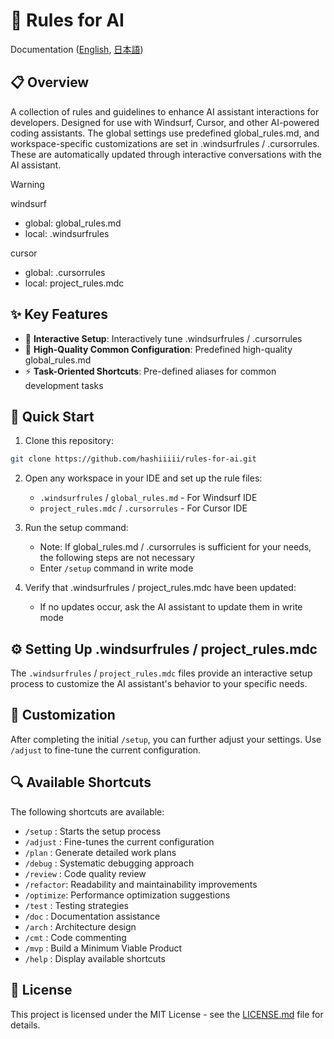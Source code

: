 # 🤖 Rules for AI

Documentation ([English](https://github.com/hashiiiii/rules-for-ai/blob/main/README.md), [日本語](https://github.com/hashiiiii/rules-for-ai/blob/main/README_JA.md))

## 📋 Overview

A collection of rules and guidelines to enhance AI assistant interactions for developers. Designed for use with Windsurf, Cursor, and other AI-powered coding assistants. The global settings use predefined global_rules.md, and workspace-specific customizations are set in .windsurfrules / .cursorrules. These are automatically updated through interactive conversations with the AI assistant.

> [!WARNING]
>
> windsurf
> - global: global_rules.md
> - local: .windsurfrules
>
> cursor
> - global: .cursorrules
> - local: project_rules.mdc
>

## ✨ Key Features

- 🔄 **Interactive Setup**: Interactively tune .windsurfrules / .cursorrules
- 📝 **High-Quality Common Configuration**: Predefined high-quality global_rules.md
- ⚡ **Task-Oriented Shortcuts**: Pre-defined aliases for common development tasks

## 🚀 Quick Start

1. Clone this repository:
```bash
git clone https://github.com/hashiiiii/rules-for-ai.git
```

2. Open any workspace in your IDE and set up the rule files:
   - `.windsurfrules` / `global_rules.md` - For Windsurf IDE
   - `project_rules.mdc` / `.cursorrules` - For Cursor IDE
   
3. Run the setup command:
   - Note: If global_rules.md / .cursorrules is sufficient for your needs, the following steps are not necessary
   - Enter `/setup` command in write mode

4. Verify that .windsurfrules / project_rules.mdc have been updated:
   - If no updates occur, ask the AI assistant to update them in write mode

## ⚙️ Setting Up .windsurfrules / project_rules.mdc

The `.windsurfrules` / `project_rules.mdc` files provide an interactive setup process to customize the AI assistant's behavior to your specific needs.

## 🔧 Customization

After completing the initial `/setup`, you can further adjust your settings.
Use `/adjust` to fine-tune the current configuration.

## 🔍 Available Shortcuts

The following shortcuts are available:

- `/setup`   : Starts the setup process
- `/adjust`  : Fine-tunes the current configuration
- `/plan`    : Generate detailed work plans
- `/debug`   : Systematic debugging approach
- `/review`  : Code quality review
- `/refactor`: Readability and maintainability improvements
- `/optimize`: Performance optimization suggestions
- `/test`    : Testing strategies
- `/doc`     : Documentation assistance
- `/arch`    : Architecture design
- `/cmt`     : Code commenting
- `/mvp`     : Build a Minimum Viable Product
- `/help`    : Display available shortcuts

## 📄 License

This project is licensed under the MIT License - see the [LICENSE.md](LICENSE.md) file for details.
